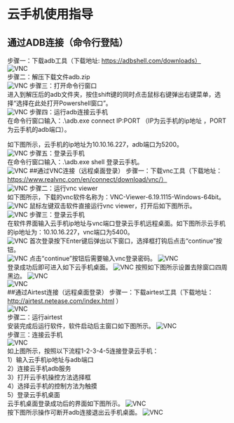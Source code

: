 # 云手机使用指导
## 通过ADB连接（命令行登陆）
步骤一：下载adb工具（下载地址: https://adbshell.com/downloads）  
![VNC](images/vnc-1.png#pic_center)  
步骤二：解压下载文件adb.zip  
![VNC](images/vnc-2.png#pic_center)
步骤三：打开命令行窗口  
进入到解压后的adb文件夹，按住shift键的同时点击鼠标右键弹出右键菜单，选择“选择在此处打开Powershell窗口”。  
![VNC](images/vnc-3.png#pic_center)
步骤四：运行adb连接云手机  
在命令行窗口输入：.\adb.exe connect IP:PORT （IP为云手机的ip地址
，PORT为云手机的adb端口）。  

如下图所示，云手机的ip地址为10.10.16.227，adb端口为5200。  
![VNC](images/vnc-4.png#pic_center)
步骤五：登录云手机  
在命令行窗口输入：.\adb.exe shell 登录云手机。  
![VNC](images/vnc-5.png#pic_center)
##通过VNC连接（远程桌面登录）
步骤一：下载vnc工具（下载地址：https://www.realvnc.com/en/connect/download/vnc/）  
![VNC](images/vnc-6.png#pic_center)
步骤二：运行vnc viewer  
如下图所示，下载的vnc软件名称为：VNC-Viewer-6.19.1115-Windows-64bit。  
![VNC](images/vnc-7.png#pic_center)
鼠标左键双击软件直接运行vnc viewer，打开后如下图所示。  
![VNC](images/vnc-8.png#pic_center)
步骤三：登录云手机  
在软件界面输入云手机ip地址与vnc端口登录云手机远程桌面。如下图所示云手机的ip地址为：10.10.16.227，vnc端口为5400。  
![VNC](images/vnc-9.png#pic_center)
首次登录按下Enter键后弹出以下窗口，选择框打钩后点击“continue”按钮。  
![VNC](images/vnc-10.png#pic_center)
点击“continue”按钮后需要输入vnc登录密码。
![VNC](images/vnc-11.png#pic_center)  
登录成功后即可进入如下云手机桌面。 
![VNC](images/vnc-12.png#pic_center) 
按照如下图所示设置去除窗口四周黑边。
![VNC](images/vnc-13.png#pic_center)   
![VNC](images/vnc-14.png#pic_center)    
##通过Airtest连接（远程桌面登录） 
步骤一：下载airtest工具（下载地址：http://airtest.netease.com/index.html ）  
![VNC](images/vnc-15.png#pic_center)   
步骤二：运行airtest  
安装完成后运行软件，软件启动后主窗口如下图所示。 
![VNC](images/vnc-16.png#pic_center)     
步骤三：连接云手机  
![VNC](images/vnc-17.png#pic_center)    
如上图所示，按照以下流程1-2-3-4-5连接登录云手机：  
1）输入云手机ip地址与adb端口  
2）连接云手机adb服务  
3）打开云手机操控方法选择框  
4）选择云手机的控制方法为触摸  
5）登录云手机桌面  
云手机桌面登录成功后的界面如下图所示。 
![VNC](images/vnc-18.png#pic_center)    
按下图所示操作可断开adb连接退出云手机桌面。
![VNC](images/vnc-19.png#pic_center)      


